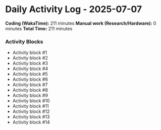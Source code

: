 # Daily Activity Log - 2025-07-07

**Coding (WakaTime):** 211 minutes
**Manual work (Research/Hardware):** 0 minutes
**Total Time:** 211 minutes

### Activity Blocks
- Activity block #1
- Activity block #2
- Activity block #3
- Activity block #4
- Activity block #5
- Activity block #6
- Activity block #7
- Activity block #8
- Activity block #9
- Activity block #10
- Activity block #11
- Activity block #12
- Activity block #13
- Activity block #14
